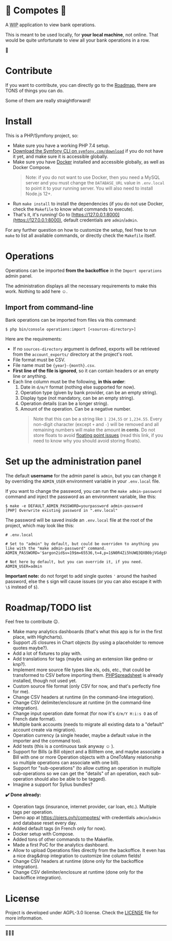 🍎 Compotes 🍏
=============

A <abbr title="Work in progress">WIP</abbr> application to view bank operations.

This is meant to be used locally, for **your local machine**, not online. That would be quite unfortunate to view all your bank operations in a row.

**🧮**

# Contribute

If you want to contribute, you can directly go to the [Roadmap](#roadmaptodo-list), there are TONS of things you can do.

Some of them are really straightforward!

# Install

This is a PHP/Symfony project, so:

* Make sure you have a working PHP 7.4 setup.
* [Download the Symfony CLI on `symfony.com/download`](https://symfony.com/download) if you do not have it yet, and make sure it is accessible globally.
* Make sure you have [Docker](https://www.docker.com/) installed and accessible globally, as well as Docker Compose.
  > Note: if you do not want to use Docker, then you need a MySQL server and you must change the `DATABASE_URL` value in `.env.local` to point it to your running server. You will also need to install Node.js 12+.
* Run `make install` to install the dependencies (if you do not use Docker, check the `Makefile` to know what commands to execute).
* That's it, it's running! Go to [https://127.0.0.1:8000](https://127.0.0.1:8000), default credentials are `admin`/`admin`.

For any further question on how to customize the setup, feel free to run `make` to list all available commands, or directly check the `Makefile` itself.

# Operations

Operations can be imported **from the backoffice** in the `Import operations` admin panel.

The administration displays all the necessary requirements to make this work. Nothing to add here ☺.

## Import from command-line

Bank operations can be imported from files via this command:

```
$ php bin/console operations:import [<sources-directory>]
```

Here are the requirements:

* If no `sources-directory` argument is defined, exports will be retrieved from the `account_exports/` directory at the project's root.
* File format must be CSV.
* File name must be `{year}-{month}.csv`.
* **First line of the file is ignored**, so it can contain headers or an empty line or anything.
* Each line column must be the following, **in this order**:
  1. Date in `d/m/Y` format (nothing else supported for now).
  2. Operation type (given by bank provider, can be an empty string).
  3. Display type (not mandatory, can be an empty string).
  4. Operation details (can be a longer string).
  5. Amount of the operation. Can be a negative number.
     > Note that this can be a string like `1 234,55` or `1,234.55`. Every non-digit character (except `+` and `-`) will be removed and all remaining numbers will make the amount **in cents**. Do not store floats to avoid [floating point issues](https://0.30000000000000004.com/) (read this link, if you need to know why you should avoid storing floats).

# Set up the administration panel

The default **username** for the admin panel is `admin`, but you can change it by overriding the `ADMIN_USER` environment variable in your `.env.local` file.

If you want to change the password, you can run the `make admin-password` command and inject the password as an environment variable, like this:

```
$ make -e DEFAULT_ADMIN_PASSWORD=yourpassword admin-password
[PHP] Overwrite existing password in ".env.local"
```

The password will be saved inside an `.env.local` file at the root of the project, which may look like this:

```
# .env.local

# Set to "admin" by default, but could be overriden to anything you like with the "make admin-password" command.
ADMIN_PASSWORD='$argon2id$v=19$m=65536,t=4,p=1$N0R4Zi5hUWQ3QXB0bjVGdg$VsVcHzGRfGPlEbLo/JK0M4S0QT5Mx7wd+vbwXanjpb8'

# Not here by default, but you can override it, if you need.
ADMIN_USER=admin

```

**Important note:** do not forget to add single quotes `'` around the hashed password, else the `$` sign will cause issues (or you can also escape it with `\$` instead of `$`).

# Roadmap/TODO list

Feel free to contribute 😉.

* Make many analytics dashboards (that's what this app is for in the first place, with Highcharts).
* Support JS closures in Chart objects (by using a placeholder to remove quotes maybe?).
* Add a lot of fixtures to play with.
* Add translations for tags (maybe using an extension like gedmo or knp?).
* Implement more source file types like xls, ods, etc., that could be transformed to CSV before importing them. [PHPSpreadsheet](https://phpspreadsheet.readthedocs.io/) is already installed, though not used yet.
* Custom source file format (only CSV for now, and that's perfectly fine for me).
* Change CSV headers at runtime (in the command-line integration).
* Change CSV delimiter/enclosure at runtime (in the command-line integration).
* Change input operation date format (for now it's `d/m/Y H:i:s O` as of French date format).
* Multiple bank accounts (needs to migrate all existing data to a "default" account create via migration).
* Operation currency (a single header, maybe a default value in the importer and the command too).
* Add tests (this is a continuous task anyway ☺ ).
* Support for Bills (a Bill object and a BillItem one, and maybe associate a Bill with one or more Operation objects with a OneToMany relationship so multiple operations can associate with one bill).
* Support for "sub-operations" (to allow cutting an operation in multiple sub-operations so we can get the "details" of an operation, each sub-operation should also be able to be tagged).
* Imagine a support for Sylius bundles?

**✔️ Done already:**

* Operation tags (insurance, internet provider, car loan, etc.). Multiple tags per operation.
* Demo app at https://piers.ovh/compotes/ with credentials `admin`/`admin` and database reset every day.
* Added default tags (in French only for now).
* Docker setup with Compose.
* Added tons of other commands to the Makefile.
* Made a first PoC for the analytics dashboard.
* Allow to upload Operations files directly from the backoffice. It even has a nice drag&drop integration to customize line column fields!
* Change CSV headers at runtime (done only for the backoffice integration).
* Change CSV delimiter/enclosure at runtime (done only for the backoffice integration).

# License

Project is developed under AGPL-3.0 license. Check the [LICENSE](LICENSE) file for more information.

---

**🍎🥝🍏**
